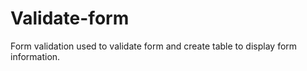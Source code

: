 # Validate-form
Form validation used to validate form and create table to display form information.
